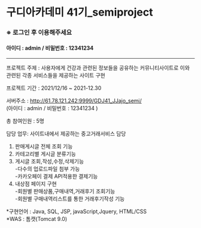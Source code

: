 # 구디아카데미 41기_semiproject

###   ※ 로그인 후 이용해주세요
#### 아이디 : admin / 비밀번호 : 12341234

-----------------------------------------------------------------------------------------------------------------------

프로젝트 주제 : 사용자에게 건강과 관련된 정보들을 공유하는 커뮤니티사이트로 이와 관련된 각종 서비스들을 제공하는 사이트 구현

프로젝트 기간 : 2021/12/16 ~ 2021-12.30  

서버주소 : http://61.78.121.242:9999/GDJ41_JJajo_semi/ <br>
(아이디 : admin / 비밀번호 : 12341234 )

총 참여인원 : 5명

담당 업무: 사이트내에서 제공하는 중고거래서비스 담당 <br>
1) 판매게시글 전체 조회 기능<br>
2) 카테고리별 게시글 분류기능<br>
3) 게시글 조회,작성,수정,삭제기능<br>
-다수의 업로드파일 첨부 가능<br>
-카카오페이 결제 API적용한 결제기능<br>
4) 내상점 페이지 구현<br>
-회원별 판매상품,구매내역,거래후기 조회기능<br>
-회원별 구매내역리스트를 통한 거래후기작성 기능 <br>

*구현언어 : Java, SQL, JSP, javaScript,Jquery, HTML/CSS    <br>
*WAS : 톰캣(Tomcat 9.0)

